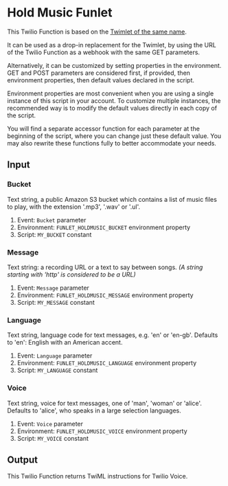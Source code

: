 # Hold Music Funlet

This Twilio Function is based on the [Twimlet of the same name][twimlet].

[twimlet]: https://www.twilio.com/labs/twimlets/holdmusic

It can be used as a drop-in replacement for the Twimlet, by using the URL
of the Twilio Function as a webhook with the same GET parameters.

Alternatively, it can be customized by setting properties in the
environment. GET and POST parameters are considered first, if provided,
then environment properties, then default values declared in the script.

Environment properties are most convenient when you are using a single
instance of this script in your account. To customize multiple instances,
the recommended way is to modify the default values directly in each copy
of the script.

You will find a separate accessor function for each parameter at the
beginning of the script, where you can change just these default value.
You may also rewrite these functions fully to better accommodate your needs.

## Input

### Bucket

Text string, a public Amazon S3 bucket which contains a list of music files
to play, with the extension '.mp3', '.wav' or '.ul'.

1. Event: `Bucket` parameter
2. Environment: `FUNLET_HOLDMUSIC_BUCKET` environment property
3. Script: `MY_BUCKET` constant

### Message

Text string: a recording URL or a text to say between songs.
*(A string starting with 'http' is considered to be a URL)*

1. Event: `Message` parameter
2. Environment: `FUNLET_HOLDMUSIC_MESSAGE` environment property
3. Script: `MY_MESSAGE` constant

### Language

Text string, language code for text messages, e.g. 'en' or 'en-gb'.
Defaults to 'en': English with an American accent.

1. Event: `Language` parameter
2. Environment: `FUNLET_HOLDMUSIC_LANGUAGE` environment property
3. Script: `MY_LANGUAGE` constant

### Voice

Text string, voice for text messages, one of 'man', 'woman' or 'alice'.
Defaults to 'alice', who speaks in a large selection languages.

1. Event: `Voice` parameter
2. Environment: `FUNLET_HOLDMUSIC_VOICE` environment property
3. Script: `MY_VOICE` constant

## Output

This Twilio Function returns TwiML instructions for Twilio Voice.
